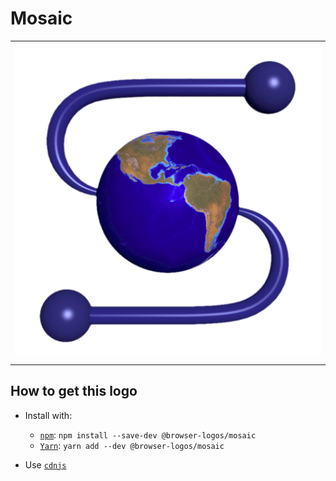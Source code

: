 # Mosaic

<table>
    <tbody>
        <tr>
            <td height="512px" width="512px">
                <a href="./"><img width="500px" src="mosaic_512x512.png" alt="Mosaic browser logo"></a>
            </td>
        <tr>
    </tbody>
</table>


## How to get this logo

* Install with:

  * [`npm`](https://www.npmjs.com/): `npm install --save-dev @browser-logos/mosaic`
  * [`Yarn`](https://yarnpkg.com/): `yarn add --dev @browser-logos/mosaic`

* Use [`cdnjs`](https://cdnjs.com/libraries/browser-logos)
